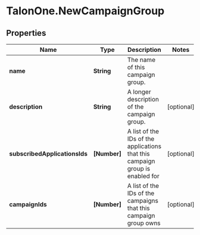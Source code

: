 # TalonOne.NewCampaignGroup

## Properties

Name | Type | Description | Notes
------------ | ------------- | ------------- | -------------
**name** | **String** | The name of this campaign group. | 
**description** | **String** | A longer description of the campaign group. | [optional] 
**subscribedApplicationsIds** | **[Number]** | A list of the IDs of the applications that this campaign group is enabled for | [optional] 
**campaignIds** | **[Number]** | A list of the IDs of the campaigns that this campaign group owns | [optional] 


